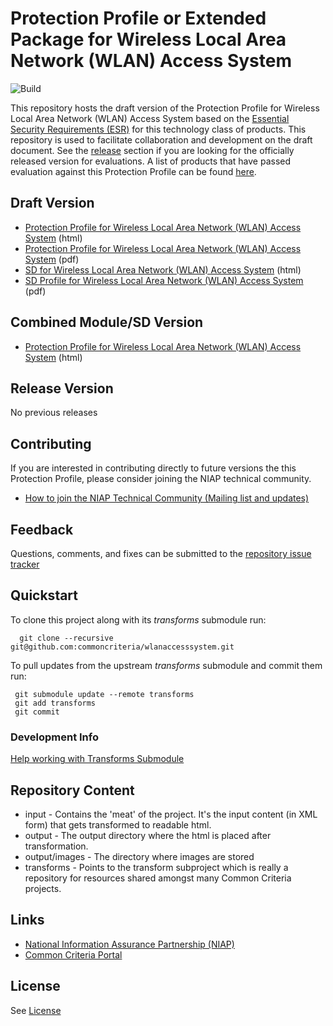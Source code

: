 
Protection Profile or Extended Package for Wireless Local Area Network (WLAN) Access System
===============

![Build](https://github.com/commoncriteria/wlanaccesssystem/workflows/Build/badge.svg)

This repository hosts the draft version of the Protection Profile for Wireless Local Area Network (WLAN) Access System based on the 
[Essential Security Requirements (ESR)](https://commoncriteria.github.io/pp/QQQQ/QQQQ-esr.html) for this technology class of 
products. This repository is used to facilitate collaboration and development on the draft document. 
See the [release](#Release-Version) section if you are looking for the officially released version for evaluations. 
A list of products that have passed evaluation against this Protection Profile can be found [here](https://www.niap-ccevs.org/Product/PCL.cfm?ID624=32).

## Draft Version

* [Protection Profile for Wireless Local Area Network (WLAN) Access System](https://commoncriteria.github.io/pp/wlanaccesssystem/wlanaccesssystem-release.html) (html)
* [Protection Profile for Wireless Local Area Network (WLAN) Access System](https://commoncriteria.github.io/pp/wlanaccesssystem/wlanaccesssystem-release.pdf) (pdf)
* [SD for Wireless Local Area Network (WLAN) Access System](https://commoncriteria.github.io/pp/wlanaccesssystem/wlanaccesssystem-sd.html) (html)
* [SD Profile for Wireless Local Area Network (WLAN) Access System](https://commoncriteria.github.io/pp/wlanaccesssystem/wlanaccesssystem-sd.pdf) (pdf)

## Combined Module/SD Version
* [Protection Profile for Wireless Local Area Network (WLAN) Access System](https://commoncriteria.github.io/pp/wlanaccesssystem/wlanaccesssystem.html) (html)

## Release Version
No previous releases

## Contributing

If you are interested in contributing directly to future versions the this Protection Profile, please consider joining the NIAP technical community.
* [How to join the NIAP Technical Community (Mailing list and updates)](https://www.niap-ccevs.org/NIAP_Evolution/tech_communities.cfm)

## Feedback

Questions, comments, and fixes can be submitted to the [repository issue tracker](https://github.com/commoncriteria/wlanaccesssystem/issues)

## Quickstart
To clone this project along with its _transforms_ submodule run:

````
  git clone --recursive git@github.com:commoncriteria/wlanaccesssystem.git
````
To pull updates from the upstream _transforms_ submodule and commit them run:
````
 git submodule update --remote transforms
 git add transforms
 git commit
````

### Development Info
[Help working with Transforms Submodule](https://github.com/commoncriteria/transforms/wiki/Working-with-Transforms-as-a-Submodule)

## Repository Content
* input - Contains the 'meat' of the project. It's the input content (in XML form) that gets transformed to readable html.
* output - The output directory where the html is placed after transformation.
* output/images - The directory where images are stored
* transforms - Points to the transform subproject which is really a repository for resources shared amongst many Common Criteria projects.

## Links 
* [National Information Assurance Partnership (NIAP)](https://www.niap-ccevs.org/)
* [Common Criteria Portal](https://www.commoncriteriaportal.org/)

## License
See [License](./LICENSE)
